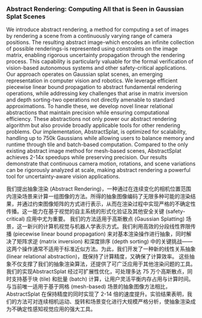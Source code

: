 ### Abstract Rendering: Computing All that is Seen in Gaussian Splat Scenes

We introduce abstract rendering, a method for computing a set of images by rendering a scene from a continuously varying range of camera positions. The resulting abstract image-which encodes an infinite collection of possible renderings-is represented using constraints on the image matrix, enabling rigorous uncertainty propagation through the rendering process. This capability is particularly valuable for the formal verification of vision-based autonomous systems and other safety-critical applications. Our approach operates on Gaussian splat scenes, an emerging representation in computer vision and robotics. We leverage efficient piecewise linear bound propagation to abstract fundamental rendering operations, while addressing key challenges that arise in matrix inversion and depth sorting-two operations not directly amenable to standard approximations. To handle these, we develop novel linear relational abstractions that maintain precision while ensuring computational efficiency. These abstractions not only power our abstract rendering algorithm but also provide broadly applicable tools for other rendering problems. Our implementation, AbstractSplat, is optimized for scalability, handling up to 750k Gaussians while allowing users to balance memory and runtime through tile and batch-based computation. Compared to the only existing abstract image method for mesh-based scenes, AbstractSplat achieves 2-14x speedups while preserving precision. Our results demonstrate that continuous camera motion, rotations, and scene variations can be rigorously analyzed at scale, making abstract rendering a powerful tool for uncertainty-aware vision applications.

我们提出抽象渲染 (Abstract Rendering)，一种通过在连续变化的相机位置范围内渲染场景来计算一组图像的方法。所得的抽象图像编码了无限多种可能的渲染结果，并通过约束图像矩阵的方式进行表示，从而在渲染过程中实现严格的不确定性传播。这一能力在基于视觉的自主系统的形式化验证及其他安全关键 (safety-critical) 应用中尤为重要。
我们的方法适用于高斯散点 (Gaussian Splatting) 场景，这一新兴的计算机视觉与机器人学表示方式。我们利用高效的分段线性界限传播 (piecewise linear bound propagation) 来对基本渲染操作进行抽象，同时解决了矩阵求逆 (matrix inversion) 和深度排序 (depth sorting) 中的关键挑战——这两个操作通常不适用于标准近似方法。为此，我们开发了一种新的线性关系抽象 (linear relational abstraction)，既保持了计算精度，又确保了计算效率。
这些抽象不仅支撑了我们的抽象渲染算法，还提供了可广泛应用于其他渲染问题的工具。我们的实现AbstractSplat 经过可扩展性优化，可处理多达 75 万个高斯散点，同时支持基于块 (tile) 和批量 (batch) 计算，让用户灵活平衡内存占用与计算时间。与当前唯一适用于基于网格 (mesh-based) 场景的抽象图像方法相比，AbstractSplat 在保持精度的同时实现了 2-14 倍的速度提升。实验结果表明，我们的方法可对连续相机运动、旋转和场景变化进行大规模严格分析，使抽象渲染成为不确定性感知视觉应用的强大工具。

